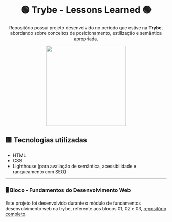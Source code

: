 <div align=center>

# 🟢 Trybe - Lessons Learned 🟢

Repositório possuí projeto desenvolvido no período que estive na <b>Trybe</b>, abordando sobre conceitos de posicionamento, estilização e semântica apropriada.

<a href="https://www.betrybe.com/" target="_blank">
<img src="https://freecourse.betrybe.com/images/trybe-logo-e10dbaaa26462aa149b81a924b00df07.png?vsn=d" width="250px">
</a>

</div>

## 🟥 Tecnologias utilizadas

- HTML
- CSS
- Lighthouse (para avaliação de semântica, acessibilidade e ranqueamento com SEO)

* * *

### 🖥 Bloco - Fundamentos do Desenvolvimento Web

Este projeto foi desenvolvido durante o módulo de fundamentos desenvolvimento web na trybe, referente aos blocos 01, 02 e 03, [repositório completo](https://github.com/lcds90/trybe-course).
